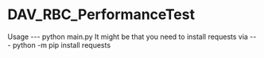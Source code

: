 # DAV_RBC_PerformanceTest
Usage
--- python main.py
It might be that you need to install requests via
--- python -m pip install requests